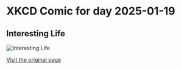 
# XKCD Comic for day 2025-01-19

## Interesting Life

![Interesting Life](https://imgs.xkcd.com/comics/interesting_life.png "Quick, fashion a climbing harness out of cat-6 cable and follow me down.")

[Visit the original page](https://xkcd.com/308/)
